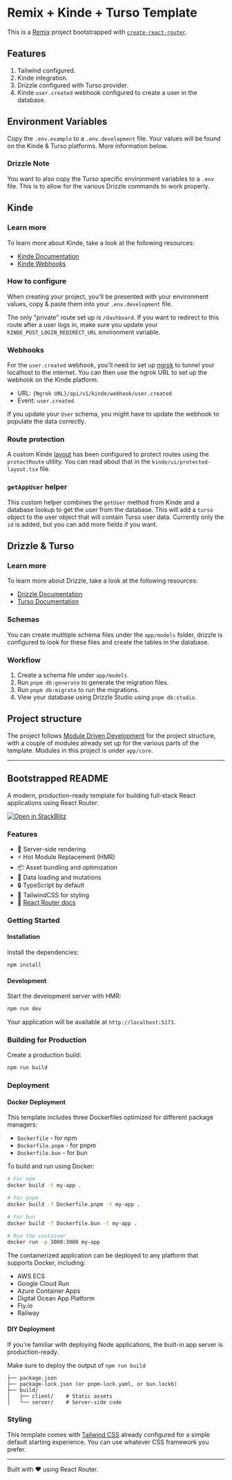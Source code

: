 # Remix + Kinde + Turso Template

This is a [Remix](https://remix.run) project bootstrapped with [`create-react-router`](https://reactrouter.com/start/framework/installation).

## Features

1. Tailwind configured.
2. Kinde integration.
3. Drizzle configured with Turso provider.
4. Kinde `user.created` webhook configured to create a user in the database.

## Environment Variables

Copy the `.env.example` to a `.env.development` file. Your values will be found on the Kinde & Turso platforms. More information below.

### Drizzle Note

You want to also copy the Turso specific environment variables to a `.env` file. This is to allow for the various Drizzle commands to work properly.

## Kinde

### Learn more

To learn more about Kinde, take a look at the following resources:

- [Kinde Documentation](https://docs.kinde.com/developer-tools/sdks/backend/nextjs-sdk/)
- [Kinde Webhooks](https://docs.kinde.com/integrate/webhooks/webhooks-nextjs/)

### How to configure

When creating your project, you'll be presented with your environment values, copy & paste them into your `.env.development` file.

The only "private" route set up is `/dashboard`. If you want to redirect to this route after a user logs in, make sure you update your `KINDE_POST_LOGIN_REDIRECT_URL` environment variable.

### Webhooks

For the `user.created` webhook, you'll need to set up [ngrok](https://ngrok.com/) to tunnel your localhost to the internet. You can then use the ngrok URL to set up the webhook on the Kinde platform.

- URL: `{Ngrok URL}/api/v1/kinde/webhook/user.created`
- Event: `user.created`

If you update your `User` schema, you might have to update the webhook to populate the data correctly.

### Route protection

A custom Kinde [layout]() has been configured to protect routes using the `protectRoute` utility. You can read about that in the `kinde/ui/protected-layout.tsx` file.

### `getAppUser` helper

This custom helper combines the `getUser` method from Kinde and a database lookup to get the user from the database. This will add a `turso` object to the user object that will contain Turso user data. Currently only the `id` is added, but you can add more fields if you want.

## Drizzle & Turso

### Learn more

To learn more about Drizzle, take a look at the following resources:

- [Drizzle Documentation](https://orm.drizzle.team/docs/overview)
- [Turso Documentation](https://docs.turso.tech/introduction)

### Schemas

You can create mutltiple schema files under the `app/models` folder, drizzle is configured to look for these files and create the tables in the database.

### Workflow

1. Create a schema file under `app/models`.
2. Run `pnpm db:generate` to generate the migration files.
3. Run `pnpm db:migrate` to run the migrations.
4. View your database using Drizzle Studio using `pnpm db:studio`.

## Project structure

The project follows [Module Driven Development](https://papers.adro.codes/module-driven-development) for the project structure, with a couple of modules already set up for the various parts of the template. Modules in this project is under `app/core`.

---

## Bootstrapped README

A modern, production-ready template for building full-stack React applications using React Router.

[![Open in StackBlitz](https://developer.stackblitz.com/img/open_in_stackblitz.svg)](https://stackblitz.com/github/remix-run/react-router-templates/tree/main/default)

### Features

- 🚀 Server-side rendering
- ⚡️ Hot Module Replacement (HMR)
- 📦 Asset bundling and optimization
- 🔄 Data loading and mutations
- 🔒 TypeScript by default
- 🎉 TailwindCSS for styling
- 📖 [React Router docs](https://reactrouter.com/)

### Getting Started

#### Installation

Install the dependencies:

```bash
npm install
```

#### Development

Start the development server with HMR:

```bash
npm run dev
```

Your application will be available at `http://localhost:5173`.

### Building for Production

Create a production build:

```bash
npm run build
```

### Deployment

#### Docker Deployment

This template includes three Dockerfiles optimized for different package managers:

- `Dockerfile` - for npm
- `Dockerfile.pnpm` - for pnpm
- `Dockerfile.bun` - for bun

To build and run using Docker:

```bash
# For npm
docker build -t my-app .

# For pnpm
docker build -f Dockerfile.pnpm -t my-app .

# For bun
docker build -f Dockerfile.bun -t my-app .

# Run the container
docker run -p 3000:3000 my-app
```

The containerized application can be deployed to any platform that supports Docker, including:

- AWS ECS
- Google Cloud Run
- Azure Container Apps
- Digital Ocean App Platform
- Fly.io
- Railway

#### DIY Deployment

If you're familiar with deploying Node applications, the built-in app server is production-ready.

Make sure to deploy the output of `npm run build`

```
├── package.json
├── package-lock.json (or pnpm-lock.yaml, or bun.lockb)
├── build/
│   ├── client/    # Static assets
│   └── server/    # Server-side code
```

### Styling

This template comes with [Tailwind CSS](https://tailwindcss.com/) already configured for a simple default starting experience. You can use whatever CSS framework you prefer.

---

Built with ❤️ using React Router.
